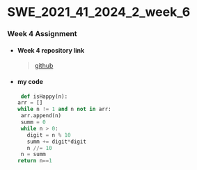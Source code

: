# SWE_2021_41_2024_2_week_6 

### Week 4 Assignment 

* #### Week 4 repository link
  > [github](https://github.com/imchan685/SWE_2021_41_2024_2_week_4)

+ ####  my code

   ```python
    def isHappy(n):
  arr = []
  while n != 1 and n not in arr:
    arr.append(n)
    summ = 0
    while n > 0:
      digit = n % 10
      summ += digit*digit
      n //= 10
    n = summ
  return n==1
  ```
  
